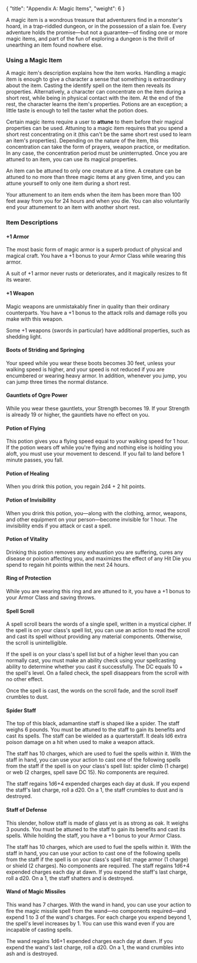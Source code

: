 {
  "title": "Appendix A: Magic Items",
  "weight": 6
}

A magic item is a wondrous treasure that adventurers find in a monster's hoard, in a trap-riddled dungeon, or in the possession of a slain foe. Every adventure holds the promise—but not a guarantee—of finding one or more magic items, and part of the fun of exploring a dungeon is the thrill of unearthing an item found nowhere else.

### Using a Magic Item

A magic item's description explains how the item works. Handling a magic item is enough to give a character a sense that something is extraordinary about the item. Casting the <wc-fetch type="spell">identify</wc-fetch> spell on the item then reveals its properties. Alternatively, a character can concentrate on the item during a short rest, while being in physical contact with the item. At the end of the rest, the character learns the item's properties. Potions are an exception; a little taste is enough to tell the taster what the potion does.

Certain magic items require a user to **attune** to them before their magical properties can be used. Attuning to a magic item requires that you spend a short rest concentrating on it (this can't be the same short rest used to learn an item's properties). Depending on the nature of the item, this concentration can take the form of prayers, weapon practice, or meditation. In any case, the concentration period must be uninterrupted. Once you are attuned to an item, you can use its magical properties.

An item can be attuned to only one creature at a time. A creature can be attuned to no more than three magic items at any given time, and you can attune yourself to only one item during a short rest.

Your attunement to an item ends when the item has been more than 100 feet away from you for 24 hours and when you die. You can also voluntarily end your attunement to an item with another short rest.

### Item Descriptions

#### +1 Armor

The most basic form of magic armor is a superb product of physical and magical craft. You have a +1 bonus to your Armor Class while wearing this armor.

A suit of +1 armor never rusts or deteriorates, and it magically resizes to fit its wearer.

#### +1 Weapon

Magic weapons are unmistakably finer in quality than their ordinary counterparts. You have a +1 bonus to the attack rolls and damage rolls you make with this weapon.

Some +1 weapons (swords in particular) have additional properties, such as shedding light.

#### Boots of Striding and Springing

Your speed while you wear these boots becomes 30 feet, unless your walking speed is higher, and your speed is not reduced if you are encumbered or wearing heavy armor. In addition, whenever you jump, you can jump three times the normal distance.

#### Gauntlets of Ogre Power

While you wear these gauntlets, your Strength becomes 19. If your Strength is already 19 or higher, the gauntlets have no effect on you.

#### Potion of Flying

This potion gives you a flying speed equal to your walking speed for 1 hour. If the potion wears off while you're flying and nothing else is holding you aloft, you must use your movement to descend. If you fail to land before 1 minute passes, you fall.

#### Potion of Healing

When you drink this potion, you regain 2d4 + 2 hit points.

#### Potion of Invisibility

When you drink this potion, you—along with the clothing, armor, weapons, and other equipment on your person—become invisible for 1 hour. The invisibility ends if you attack or cast a spell.

#### Potion of Vitality

Drinking this potion removes any <wc-fetch type="condition">exhaustion</wc-fetch> you are suffering, cures any disease or poison affecting you, and maximizes the effect of any Hit Die you spend to regain hit points within the next 24 hours.

#### Ring of Protection

While you are wearing this ring and are attuned to it, you have a +1 bonus to your Armor Class and saving throws.

#### Spell Scroll

A spell scroll bears the words of a single spell, written in a mystical cipher. If the spell is on your class's spell list, you can use an action to read the scroll and cast its spell without providing any material components. Otherwise, the scroll is unintelligible.

If the spell is on your class's spell list but of a higher level than you can normally cast, you must make an ability check using your spellcasting ability to determine whether you cast it successfully. The DC equals 10 + the spell's level. On a failed check, the spell disappears from the scroll with no other effect.

Once the spell is cast, the words on the scroll fade, and the scroll itself crumbles to dust.

#### Spider Staff

The top of this black, adamantine staff is shaped like a spider. The staff weighs 6 pounds. You must be attuned to the staff to gain its benefits and cast its spells. The staff can be wielded as a quarterstaff. It deals Id6 extra poison damage on a hit when used to make a weapon attack.

The staff has 10 charges, which are used to fuel the spells within it. With the staff in hand, you can use your action to cast one of the following spells from the staff if the spell is on your class's spell list: spider climb (1 charge) or web (2 charges, spell save DC 15). No components are required.

The staff regains 1d6+4 expended charges each day at dusk. If you expend the staff's last charge, roll a d20. On a 1, the staff crumbles to dust and is destroyed.

#### Staff of Defense

This slender, hollow staff is made of glass yet is as strong as oak. It weighs 3 pounds. You must be attuned to the staff to gain its benefits and cast its spells. While holding the staff, you have a +1 bonus to your Armor Class.

The staff has 10 charges, which are used to fuel the spells within it. With the staff in hand, you can use your action to cast one of the following spells from the staff if the spell is on your class's spell list: mage armor (1 charge) or shield (2 charges). No components are required. The staff regains 1d6+4 expended charges each day at dawn. If you expend the staff's last charge, roll a d20. On a 1, the staff shatters and is destroyed.

#### Wand of Magic Missiles

This wand has 7 charges. With the wand in hand, you can use your action to fire the magic missile spell from the wand—no components required—and expend 1 to 3 of the wand's charges. For each charge you expend beyond 1, the spell's level increases by 1. You can use this wand even if you are incapable of casting spells.

The wand regains 1d6+1 expended charges each day at dawn. If you expend the wand's last charge, roll a d20. On a 1, the wand crumbles into ash and is destroyed.